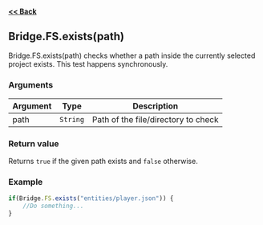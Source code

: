 #### [<< Back](https://github.com/solvedDev/bridge./blob/master/plugins/getting-started.md)
## Bridge.FS.exists(path)
Bridge.FS.exists(path) checks whether a path inside the currently selected project exists. This test happens synchronously.

### Arguments
| Argument | Type | Description
| --- | --- | ---
| path | ```String``` | Path of the file/directory to check


### Return value
Returns ```true``` if the given path exists and ```false``` otherwise.

### Example
```javascript
if(Bridge.FS.exists("entities/player.json")) {
    //Do something...
}
```
